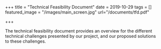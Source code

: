 +++
title = "Technical Feasibility Document"
date = 2019-10-29
tags = []
featured_image = "/images/main_screen.jpg"
url="/documents/tfd.pdf"

+++

The technical feasibility document provides an overview for the different technical challenges presented by our project, and our proposed solutions to these challenges. 

